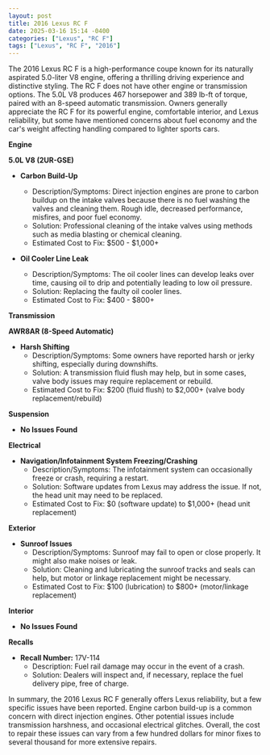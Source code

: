 ```yaml
---
layout: post
title: 2016 Lexus RC F
date: 2025-03-16 15:14 -0400
categories: ["Lexus", "RC F"]
tags: ["Lexus", "RC F", "2016"]
---
```

The 2016 Lexus RC F is a high-performance coupe known for its naturally aspirated 5.0-liter V8 engine, offering a thrilling driving experience and distinctive styling. The RC F does not have other engine or transmission options. The 5.0L V8 produces 467 horsepower and 389 lb-ft of torque, paired with an 8-speed automatic transmission. Owners generally appreciate the RC F for its powerful engine, comfortable interior, and Lexus reliability, but some have mentioned concerns about fuel economy and the car's weight affecting handling compared to lighter sports cars.

**Engine**

**5.0L V8 (2UR-GSE)**

*   **Carbon Build-Up**
    *   Description/Symptoms: Direct injection engines are prone to carbon buildup on the intake valves because there is no fuel washing the valves and cleaning them. Rough idle, decreased performance, misfires, and poor fuel economy.
    *   Solution: Professional cleaning of the intake valves using methods such as media blasting or chemical cleaning.
    *   Estimated Cost to Fix: $500 - $1,000+

*   **Oil Cooler Line Leak**
    *   Description/Symptoms: The oil cooler lines can develop leaks over time, causing oil to drip and potentially leading to low oil pressure.
    *   Solution: Replacing the faulty oil cooler lines.
    *   Estimated Cost to Fix: $400 - $800+

**Transmission**

**AWR8AR (8-Speed Automatic)**

*   **Harsh Shifting**
    *   Description/Symptoms: Some owners have reported harsh or jerky shifting, especially during downshifts.
    *   Solution: A transmission fluid flush may help, but in some cases, valve body issues may require replacement or rebuild.
    *   Estimated Cost to Fix: $200 (fluid flush) to $2,000+ (valve body replacement/rebuild)

**Suspension**

*   **No Issues Found**

**Electrical**

*   **Navigation/Infotainment System Freezing/Crashing**
    *   Description/Symptoms: The infotainment system can occasionally freeze or crash, requiring a restart.
    *   Solution: Software updates from Lexus may address the issue. If not, the head unit may need to be replaced.
    *   Estimated Cost to Fix: $0 (software update) to $1,000+ (head unit replacement)

**Exterior**

*   **Sunroof Issues**
    *   Description/Symptoms: Sunroof may fail to open or close properly. It might also make noises or leak.
    *   Solution: Cleaning and lubricating the sunroof tracks and seals can help, but motor or linkage replacement might be necessary.
    *   Estimated Cost to Fix: $100 (lubrication) to $800+ (motor/linkage replacement)

**Interior**

*   **No Issues Found**

**Recalls**

*   **Recall Number:** 17V-114
    *   Description: Fuel rail damage may occur in the event of a crash.
    *   Solution: Dealers will inspect and, if necessary, replace the fuel delivery pipe, free of charge.

In summary, the 2016 Lexus RC F generally offers Lexus reliability, but a few specific issues have been reported. Engine carbon build-up is a common concern with direct injection engines. Other potential issues include transmission harshness, and occasional electrical glitches. Overall, the cost to repair these issues can vary from a few hundred dollars for minor fixes to several thousand for more extensive repairs.

